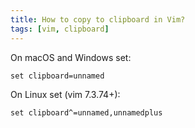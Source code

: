 ```yaml
---
title: How to copy to clipboard in Vim?
tags: [vim, clipboard]
---
```




On macOS and Windows set:

```vimrc
set clipboard=unnamed
```

On Linux set (vim 7.3.74+):

```vimrc
set clipboard^=unnamed,unnamedplus
```
